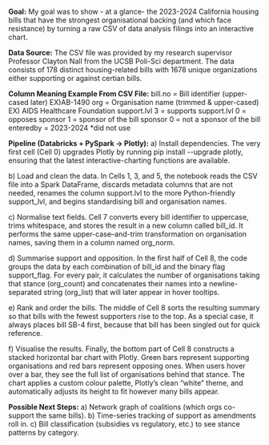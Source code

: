 **Goal:**
My goal was to show - at a glance- the 2023-2024 California housing bills that have the strongest organisational backing (and which face resistance) by turning a raw CSV of data analysis filings into an interactive chart.

**Data Source:**
The CSV file was provided by my research supervisor Professor Clayton Nall from the UCSB Poli-Sci department. The data consists of 178 distinct housing-related bills with 1678 unique organizations either supporting or against certian bills.

**Column	Meaning	Example From CSV File:**
bill.no	= Bill identifier (upper-cased later) EX)AB-1490
org	= Organisation name (trimmed & upper-cased) EX) AIDS Healthcare Foundation
support.lvl	3 = supports 
support.lvl 0 = opposes	
sponsor	1 = sponsor of the bill
sponsor 0 = not a sponsor of the bill
enteredby = 2023-2024	*did not use 

**Pipeline (Databricks + PySpark → Plotly):**
  a) Install dependencies.
  The very first cell (Cell 0) upgrades Plotly by running pip install --upgrade plotly, ensuring that the latest interactive-charting functions are available.

  b) Load and clean the data.
  In Cells 1, 3, and 5, the notebook reads the CSV file into a Spark DataFrame, discards metadata columns that are not needed, renames the column support.lvl to the more Python-friendly support_lvl, and begins standardising bill and organisation names.

  c) Normalise text fields.
  Cell 7 converts every bill identifier to uppercase, trims whitespace, and stores the result in a new column called bill_id. It performs the same upper-case–and-trim transformation on organisation names, saving them in a column named org_norm.

  d) Summarise support and opposition.
  In the first half of Cell 8, the code groups the data by each combination of bill_id and the binary flag support_flag. For every pair, it calculates the number of organisations taking that stance (org_count) and concatenates their names into a newline-separated string (org_list) that will later appear in hover tooltips.

  e) Rank and order the bills.
  The middle of Cell 8 sorts the resulting summary so that bills with the fewest supporters rise to the top. As a special case, it always places bill SB-4 first, because that bill has been singled out for quick reference.

  f) Visualise the results.
  Finally, the bottom part of Cell 8 constructs a stacked horizontal bar chart with Plotly. Green bars represent supporting organisations and red bars represent opposing ones. When users hover over a bar, they see the full list of organisations behind that stance. The chart applies a custom colour palette, Plotly’s clean “white” theme, and automatically adjusts its height to fit however many bills appear.

**Possible Next Steps:**
  a) Network graph of coalitions (which orgs co-support the same bills).
  b) Time-series tracking of support as amendments roll in.
  c) Bill classification (subsidies vs regulatory, etc.) to see stance patterns by category.






